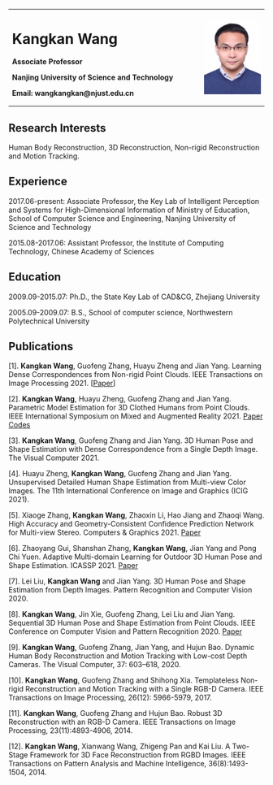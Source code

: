 <table border="0">
  <tr>
    <td width="75%">
      <h1>Kangkan Wang</h1>
      <p><b>Associate Professor</b></p>
      <p><b>Nanjing University of Science and Technology</b></p>
      <p><b>Email: wangkangkan@njust.edu.cn</b></p>
    </td>
    <td width="25%">
      <img src="/GetPhotoFile.jfif" width="100%">     
    </td>
  </tr>
</table>

## Research Interests

Human Body Reconstruction, 3D Reconstruction, Non-rigid Reconstruction and Motion Tracking.

## Experience

2017.06-present: Associate Professor, the Key Lab of Intelligent Perception and Systems for High-Dimensional Information of Ministry of Education, School of Computer Science and Engineering, Nanjing University of Science and Technology

2015.08-2017.06: Assistant Professor, the Institute of Computing Technology, Chinese Academy of Sciences

## Education

2009.09-2015.07: Ph.D., the State Key Lab of CAD&CG, Zhejiang University

2005.09-2009.07: B.S., School of computer science, Northwestern Polytechnical University

## Publications

[1]. **Kangkan Wang**, Guofeng Zhang, Huayu Zheng and Jian Yang. Learning Dense Correspondences from Non-rigid Point Clouds. IEEE Transactions on Image Processing 2021.  [[Paper](https://ieeexplore.ieee.org/stamp/stamp.jsp?tp=&arnumber=9562270)] 

[2]. **Kangkan Wang**, Huayu Zheng, Guofeng Zhang and Jian Yang. Parametric Model Estimation for 3D Clothed Humans from Point Clouds. IEEE International Symposium on Mixed and Augmented Reality 2021.  [Paper](https://ieeexplore.ieee.org/stamp/stamp.jsp?tp=&arnumber=9583800) [Codes](https://github.com/wangkangkan/3DClothedHumans)

[3]. **Kangkan Wang**, Guofeng Zhang and Jian Yang. 3D Human Pose and Shape Estimation with Dense Correspondence from a Single Depth Image. The Visual Computer 2021.

[4]. Huayu Zheng, **Kangkan Wang**, Guofeng Zhang and Jian Yang. Unsupervised Detailed Human Shape Estimation from Multi-view Color Images. The 11th International Conference on Image and Graphics (ICIG 2021).

[5]. Xiaoge Zhang, **Kangkan Wang**, Zhaoxin Li, Hao Jiang and Zhaoqi Wang. High Accuracy and Geometry-Consistent Confidence Prediction Network for Multi-view Stereo. Computers & Graphics 2021.   [Paper](https://www.sciencedirect.com/science/article/pii/S0097849321000625/pdfft?md5=7010f6a201d6b8e09c01569465da919e&pid=1-s2.0-S0097849321000625-main.pdf) 

[6]. Zhaoyang Gui, Shanshan Zhang, **Kangkan Wang**, Jian Yang and Pong Chi Yuen. Adaptive Multi-domain Learning for Outdoor 3D Human Pose and Shape Estimation. ICASSP 2021.   [Paper](https://ieeexplore.ieee.org/stamp/stamp.jsp?tp=&arnumber=9414590) 

[7]. Lei Liu, **Kangkan Wang** and Jian Yang. 3D Human Pose and Shape Estimation from Depth Images. Pattern Recognition and Computer Vision 2020.

[8]. **Kangkan Wang**, Jin Xie, Guofeng Zhang, Lei Liu and Jian Yang. Sequential 3D Human Pose and Shape Estimation from Point Clouds. IEEE Conference on Computer Vision and Pattern Recognition 2020.  [Paper](https://ieeexplore.ieee.org/stamp/stamp.jsp?tp=&arnumber=9414590) 

[9]. **Kangkan Wang**, Guofeng Zhang, Jian Yang, and Hujun Bao. Dynamic Human Body Reconstruction and Motion Tracking with Low-cost Depth Cameras. The Visual Computer, 37: 603–618, 2020.

[10]. **Kangkan Wang**, Guofeng Zhang and Shihong Xia. Templateless Non-rigid Reconstruction and Motion Tracking with a Single RGB-D Camera. IEEE Transactions on Image Processing, 26(12): 5966-5979, 2017.

[11]. **Kangkan Wang**, Guofeng Zhang and Hujun Bao. Robust 3D Reconstruction with an RGB-D Camera. IEEE Transactions on Image Processing, 23(11):4893-4906, 2014.

[12]. **Kangkan Wang**, Xianwang Wang, Zhigeng Pan and Kai Liu. A Two-Stage Framework for 3D Face Reconstruction from RGBD Images. IEEE Transactions on Pattern Analysis and Machine Intelligence, 36(8):1493-1504, 2014.
